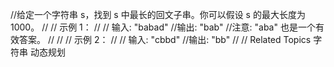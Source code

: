 //给定一个字符串 s，找到 s 中最长的回文子串。你可以假设 s 的最大长度为 1000。 
//
// 示例 1： 
//
// 输入: "babad"
//输出: "bab"
//注意: "aba" 也是一个有效答案。
// 
//
// 示例 2： 
//
// 输入: "cbbd"
//输出: "bb"
// 
// Related Topics 字符串 动态规划